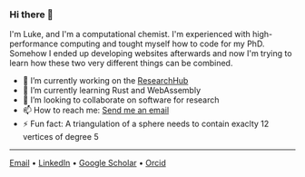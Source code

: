 ### Hi there 👋

I'm Luke, and I'm a computational chemist. I'm experienced with high-performance computing and tought myself how to code for my PhD. Somehow I ended up developing websites afterwards and now I'm trying to learn how these two very different things can be combined.

- 🔭 I’m currently working on the [ResearchHub](https://github.com/UoA-eResearch/hub-stack)
- 🌱 I’m currently learning Rust and WebAssembly
- 👯 I’m looking to collaborate on software for research
- 📫 How to reach me: [Send me an email](mailto:TrombachL@gmail.com?subject=[GitHub])
- ⚡ Fun fact: A triangulation of a sphere needs to contain exaclty 12 vertices of degree 5

---
[Email](mailto:TrombachL@gmail.com?subject=[GitHub]) &#8226; [LinkedIn](https://www.linkedin.com/in/lukas-trombach/) &#8226; [Google Scholar](https://scholar.google.co.nz/citations?user=XixhlQ4AAAAJ&hl=en) &#8226; [Orcid](https://orcid.org/0000-0001-5316-9967)
<!--
**Trombach/Trombach** is a ✨ _special_ ✨ repository because its `README.md` (this file) appears on your GitHub profile.

Here are some ideas to get you started:

- 🔭 I’m currently working on ...
- 🌱 I’m currently learning ...
- 👯 I’m looking to collaborate on ...
- 🤔 I’m looking for help with ...
- 💬 Ask me about ...
- 📫 How to reach me: ...
- 😄 Pronouns: ...
- ⚡ Fun fact: ...
-->
